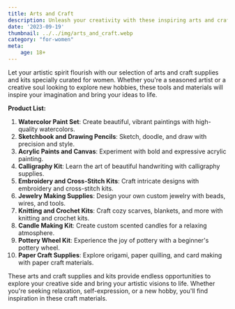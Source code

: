 ```yaml
---
title: Arts and Craft
description: Unleash your creativity with these inspiring arts and craft supplies and kits.
date: '2023-09-19'
thumbnail: ../../img/arts_and_craft.webp
category: "for-women"
meta:
    age: 18+
---
```

Let your artistic spirit flourish with our selection of arts and craft supplies and kits specially curated for women. Whether you're a seasoned artist or a creative soul looking to explore new hobbies, these tools and materials will inspire your imagination and bring your ideas to life.

**Product List:**
1. **Watercolor Paint Set**: Create beautiful, vibrant paintings with high-quality watercolors.
2. **Sketchbook and Drawing Pencils**: Sketch, doodle, and draw with precision and style.
3. **Acrylic Paints and Canvas**: Experiment with bold and expressive acrylic painting.
4. **Calligraphy Kit**: Learn the art of beautiful handwriting with calligraphy supplies.
5. **Embroidery and Cross-Stitch Kits**: Craft intricate designs with embroidery and cross-stitch kits.
6. **Jewelry Making Supplies**: Design your own custom jewelry with beads, wires, and tools.
7. **Knitting and Crochet Kits**: Craft cozy scarves, blankets, and more with knitting and crochet kits.
8. **Candle Making Kit**: Create custom scented candles for a relaxing atmosphere.
9. **Pottery Wheel Kit**: Experience the joy of pottery with a beginner's pottery wheel.
10. **Paper Craft Supplies**: Explore origami, paper quilling, and card making with paper craft materials.

These arts and craft supplies and kits provide endless opportunities to explore your creative side and bring your artistic visions to life. Whether you're seeking relaxation, self-expression, or a new hobby, you'll find inspiration in these craft materials.